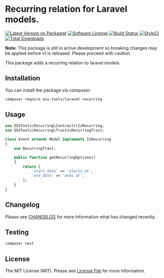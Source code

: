 # Recurring relation for Laravel models.

[![Latest Version on Packagist](https://img.shields.io/packagist/v/oss-tools/laravel-recurring.svg?style=flat-square)](https://packagist.org/packages/oss-tools/laravel-recurring)
[![Software License](https://img.shields.io/badge/license-MIT-brightgreen.svg?style=flat-square)](LICENSE.md)
[![Build Status](https://img.shields.io/travis/oss-tools/laravel-recurring/master.svg?style=flat-square)](https://travis-ci.org/oss-tools/laravel-recurring)
[![StyleCI](https://styleci.io/repos/276990480/shield?branch=master)](https://styleci.io/repos/276990480)
[![Total Downloads](https://img.shields.io/packagist/dt/oss-tools/laravel-recurring.svg?style=flat-square)](https://packagist.org/packages/oss-tools/laravel-recurring)

**Note:** This package is still in active development so breaking changes may be applied before v1 is released. Please proceed with caution.

This package adds a recurring relation to laravel models.

## Installation

You can install the package via composer:

```bash
composer require oss-tools/laravel-recurring
```

## Usage

``` php
use OSSTools\Recurring\Contracts\IsRecurring;
use OSSTools\Recurring\Traits\RecurringTrait;

class Event extends Model implements IsRecurring
{
    use RecurringTrait;

    public function getRecurringOptions()
    {
        return [
            'start_date' => 'starts_at',
            'end_date' => 'ends_at',
        ];
    }
}
```

## Changelog

Please see [CHANGELOG](CHANGELOG.md) for more information what has changed recently.

## Testing

``` bash
composer test
```


## License

The MIT License (MIT). Please see [License File](LICENSE.md) for more information.
